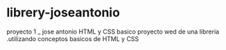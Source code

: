# librery-joseantonio
proyecto 1 _ jose antonio HTML y CSS basico 
proyecto wed de una libreria .utilizando conceptos  basicos de HTML y CSS 
